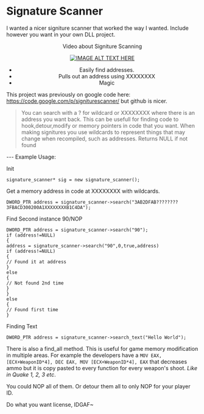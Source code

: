 # Signature Scanner

I wanted a nicer signiture scanner that worked the way I wanted. Include however you want in your own DLL project.

<center>Video about Signiture Scanning

[![IMAGE ALT TEXT HERE](http://img.youtube.com/vi/WmHDQzfELxk/0.jpg)](http://www.youtube.com/watch?v=WmHDQzfELxk)

  - Easily find addresses.
  - Pulls out an address using XXXXXXXX
  - Magic
  
</center>

This project was previously on google code here: https://code.google.com/p/signiturescanner/ but github is nicer.

> You can search with a ? for wildcard or XXXXXXXX where there is an address you want back. This can be usefull for finding code to hook,detour,modify or memory pointers in code that you want.
> When making signitures you use wildcards to represent things that may change when recompiled, such as addresses.
> Returns NULL if not found

--- Example Usage:

Init
````
signature_scanner* sig = new signature_scanner();
````

Get a memory address in code at XXXXXXXX with wildcards.
````
DWORD_PTR address = signature_scanner->search("3AB2DFAB????????3FBACD300200A1XXXXXXXXB1C4DA");
````

Find Second instance 90/NOP
````
DWORD_PTR address = signature_scanner->search("90");
if (address!=NULL)
{
address = signature_scanner->search("90",0,true,address)
if (address!=NULL)
{
// Found it at address
}
else
{
// Not found 2nd time
}
}
else
{
// Found first time
}
````

Finding Text
````
DWORD_PTR address = signature_scanner->search_text("Hello World");
````


There is also a find_all method.
This is useful for game memory modification in multiple areas.
For example the developers have a ``MOV EAX, [ECX+WeaponID*4], DEC EAX, MOV [ECX+WeaponID*4], EAX`` that decreases ammo but it is copy pasted to every function for every weapon's shoot. *Like in Quake 1, 2, 3 etc*.

You could NOP all of them. Or detour them all to only NOP for your player ID.

Do what you want license, IDGAF~